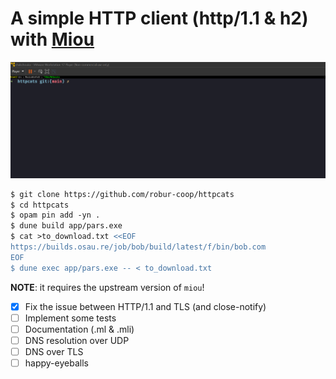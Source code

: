 # A simple HTTP client (http/1.1 & h2) with [Miou][miou]

![httpcats](./httpcats.gif)

```ocaml
$ git clone https://github.com/robur-coop/httpcats
$ cd httpcats
$ opam pin add -yn .
$ dune build app/pars.exe
$ cat >to_download.txt <<EOF
https://builds.osau.re/job/bob/build/latest/f/bin/bob.com
EOF
$ dune exec app/pars.exe -- < to_download.txt
```

**NOTE**: it requires the upstream version of `miou`!

- [x] Fix the issue between HTTP/1.1 and TLS (and close-notify)
- [ ] Implement some tests
- [ ] Documentation (.ml & .mli)
- [ ] DNS resolution over UDP
- [ ] DNS over TLS
- [ ] happy-eyeballs

[miou]: https://github.com/robur-coop/miou
